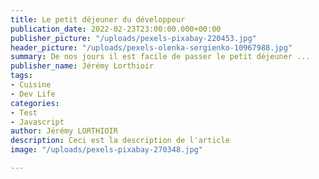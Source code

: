```yaml
---
title: Le petit déjeuner du développeur
publication_date: 2022-02-23T23:00:00.000+00:00
publisher_picture: "/uploads/pexels-pixabay-220453.jpg"
header_picture: "/uploads/pexels-olenka-sergienko-10967988.jpg"
summary: De nos jours il est facile de passer le petit déjeuner ...
publisher_name: Jérémy Lorthioir
tags:
- Cuisine
- Dev Life
categories:
- Test
- Javascript
author: Jérémy LORTHIOIR
description: Ceci est la description de l'article
image: "/uploads/pexels-pixabay-270348.jpg"

---
```

